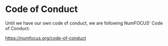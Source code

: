 # Code of Conduct

Until we have our own code of conduct, we are following NumFOCUS' Code of
Conduct:

https://numfocus.org/code-of-conduct
